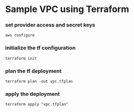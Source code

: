# Sample VPC using Terraform


### set provider access and secret keys
```aws configure```

### initialize the tf configuration
```terraform init```

### plan the tf deployment
```terraform plan -out vpc.tfplan```

### apply the deployment
```terraform apply "vpc.tfplan"```